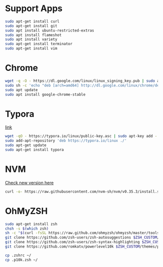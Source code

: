 # Support Apps

```bash
sudo apt-get install curl
sudo apt-get install git
sudo apt install ubuntu-restricted-extras
sudo apt install flameshot
sudo apt install variety
sudo apt-get install terminator
sudo apt-get install vim
```



# Chrome

```bash
wget -q -O - https://dl.google.com/linux/linux_signing_key.pub | sudo apt-key add -
sudo sh -c 'echo "deb [arch=amd64] http://dl.google.com/linux/chrome/deb/ stable main" >> /etc/apt/sources.list.d/google-chrome.list'
sudo apt update
sudo apt install google-chrome-stable
```



# Typora

[link](https://typora.io/)

```bash
wget -qO - https://typora.io/linux/public-key.asc | sudo apt-key add -
sudo add-apt-repository 'deb https://typora.io/linux ./'
sudo apt-get update
sudo apt-get install typora
```



# NVM

[Check new version here](https://github.com/nvm-sh/nvm#install--update-script)

```bash
curl -o- https://raw.githubusercontent.com/nvm-sh/nvm/v0.35.3/install.sh | bash
```



# OhMyZSH

```bash
sudo apt-get install zsh
chsh -s $(which zsh)
sh -c "$(curl -fsSL https://raw.github.com/ohmyzsh/ohmyzsh/master/tools/install.sh)"
git clone https://github.com/zsh-users/zsh-autosuggestions $ZSH_CUSTOM/plugins/zsh-autosuggestions
git clone https://github.com/zsh-users/zsh-syntax-highlighting $ZSH_CUSTOM/plugins/zsh-syntax-highlighting
git clone https://github.com/romkatv/powerlevel10k $ZSH_CUSTOM/themes/powerlevel10k

cp .zshrc ~/
cp .p10k.zsh ~/

```

